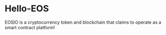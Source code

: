 # Hello-EOS
EOSIO is a cryptocurrency token and blockchain that claims to operate as a smart contract platform!
